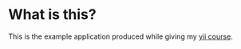 What is this?
=============

This is the example application produced while giving my [yii course](http://www.cebe.cc/training).
